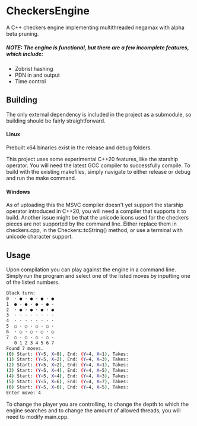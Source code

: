 # CheckersEngine
A C++ checkers engine implementing multithreaded negamax with alpha beta pruning.

##### NOTE: **The engine is functional, but there are a few incomplete features, which include:**

- Zobrist hashing
- PDN in and output
- Time control

## Building
The only external dependency is included in the project as a submodule, so building should be fairly straightforward.

#### Linux
Prebuilt x64 binaries exist in the release and debug folders.

This project uses some experimental C++20 features, like the starship operator. You will need the latest GCC compiler to successfully compile.
To build with the existing makefiles, simply navigate to either release or debug and run the make command.

#### Windows
As of uploading this the MSVC compiler doesn't yet support the starship operator introduced in C++20, you will need a compiler that supports it to build. 
Another issue might be that the unicode icons used for the checkers pieces are not supported by the command line. Either replace them in checkers.cpp, in the Checkers::toString() method, or use a terminal with unicode character support.

## Usage
Upon compilation you can play against the engine in a command line. 
Simply run the program and select one of the listed moves by inputting one of the listed numbers.

```bash
Black turn: 
0  · ● · ● · ● · ● 
1  ● · ● · ● · ● · 
2  · ● · ● · ● · ● 
3  · · · · · · · · 
4  · · · · · · · · 
5  ○ · ○ · ○ · ○ · 
6  · ○ · ○ · ○ · ○ 
7  ○ · ○ · ○ · ○ · 
   0 1 2 3 4 5 6 7
Found 7 moves.
(0) Start: (Y=5, X=0), End: (Y=4, X=1), Takes:
(1) Start: (Y=5, X=2), End: (Y=4, X=3), Takes:
(2) Start: (Y=5, X=2), End: (Y=4, X=1), Takes:
(3) Start: (Y=5, X=4), End: (Y=4, X=5), Takes:
(4) Start: (Y=5, X=4), End: (Y=4, X=3), Takes:
(5) Start: (Y=5, X=6), End: (Y=4, X=7), Takes:
(6) Start: (Y=5, X=6), End: (Y=4, X=5), Takes:
Enter move: 4
```

To change the player you are controlling, to change the depth to which the engine searches and to change the amount of allowed threads, you will need to modify main.cpp.
